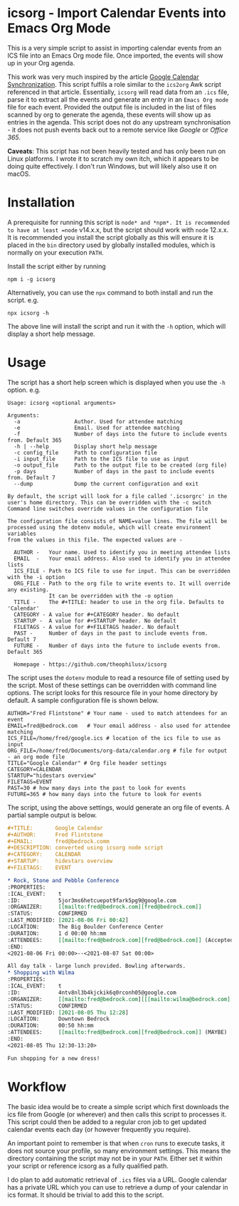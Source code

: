 
# icsorg - Import Calendar Events into Emacs Org Mode

This is a very simple script to assist in importing calendar events from an ICS file into an Emacs Org mode file. Once imported, the events will show up in your Org agenda.

This work was very much inspired by the article [Google Calendar Synchronization](https://orgmode.org/worg/org-tutorials/org-google-sync.html). This script fulfils a role similar to the `ics2org` Awk script referenced in that article. Essentially, `icsorg` will read data from an `.ics` file, parse it to extract all the events and generate an entry in an `Emacs Org mode` file for each event. Provided the output file is included in the list of files scanned by org to generate the agenda, these events will show up as entries in the agenda. This script does not do any upstream synchronisation - it does not push events back out to a remote service like *Google* or *Office 365*.

**Caveats**: This script has not been heavily tested and has only been run on Linux platforms. I wrote it to scratch my own itch, which it appears to be doing quite effectively. I don't run Windows, but will likely also use it on macOS.

# Installation

A prerequisite for running this script is `node* and *npm*. It is recommended to have at least =node` v14.x.x, but the script should work with `node` 12.x.x. It is recommended you install the script globally as this will ensure it is placed in the `bin` directory used by globally installed modules, which is normally on your execution `PATH`.

Install the script either by running

```shell
npm i -g icsorg
```

Alternatively, you can use the `npx` command to both install and run the script. e.g.

```shell
npx icsorg -h
```

The above line will install the script and run it with the `-h` option, which will display a short help message.

# Usage

The script has a short help screen which is displayed when you use the `-h` option. e.g.

    Usage: icsorg <optional arguments>
    
    Arguments:
      -a                 Author. Used for attendee matching
      -e                 Email. Used for attendee matching
      -f                 Number of days into the future to include events from. Default 365
      -h | --help        Display short help message
      -c config_file     Path to configuration file
      -i input_file      Path to the ICS file to use as input
      -o output_file     Path to the output file to be created (org file)
      -p days            Number of days in the past to include events from. Default 7
      --dump             Dump the current configuration and exit
    
    By default, the script will look for a file called '.icsorgrc' in the
    user's home directory. This can be overridden with the -c switch
    Command line switches override values in the configuration file
    
    The configuration file consists of NAME=value lines. The file will be
    processed using the dotenv module, which will create environment variables
    from the values in this file. The expected values are -
    
      AUTHOR -   Your name. Used to identify you in meeting attendee lists
      EMAIL  -   Your email address. Also used to identify you in attendee lists
      ICS_FILE - Path to ICS file to use for input. This can be overridden with the -i option
      ORG_FILE - Path to the org file to write events to. It will override any existing.
                 It can be overridden with the -o option
      TITLE -    The #+TITLE: header to use in the org file. Defaults to 'Calendar'
      CATEGORY - A value for #+CATEGORY header. No default
      STARTUP -  A value for #+STARTUP header. No default
      FILETAGS - A value for #+FILETAGS header. No default
      PAST -     Number of days in the past to include events from. Default 7
      FUTURE -   Number of days into the future to include events from. Default 365
    
      Homepage - https://github.com/theophilusx/icsorg

The script uses the `dotenv` module to read a resource file of setting used by the script. Most of these settings can be overridden with command line options. The script looks for this resource file in your home directory by default. A sample configuration file is shown below.

```config
AUTHOR="Fred Flintstone" # Your name - used to match attendees for an event
EMAIL=fred@bedrock.com   # Your email address - also used for attendee matching
ICS_FILE=/home/fred/google.ics # location of the ics file to use as input
ORG_FILE=/home/fred/Documents/org-data/calendar.org # file for output - an org mode file
TITLE="Google Calendar" # Org file header settings
CATEGORY=CALENDAR
STARTUP="hidestars overview"
FILETAGS=EVENT
PAST=30 # how many days into the past to look for events
FUTURE=365 # how many days into the future to look for events
```

The script, using the above settings, would generate an org file of events. A partial sample output is below.

```org
#+TITLE:       Google Calendar
#+AUTHOR:      Fred Flintstone
#+EMAIL:       fred@bedrock.comm
#+DESCRIPTION: converted using icsorg node script
#+CATEGORY:    CALENDAR
#+STARTUP:     hidestars overview
#+FILETAGS:    EVENT

* Rock, Stone and Pebble Conference
:PROPERTIES:
:ICAL_EVENT:    t
:ID:            5jor3ms6hetcuepot9fark5pg9@google.com
:ORGANIZER:     [[mailto:fred@bedrock.com][fred@bedrock.com]] 
:STATUS:        CONFIRMED
:LAST_MODIFIED: [2021-08-06 Fri 00:42]
:LOCATION:      The Big Boulder Conference Center
:DURATION:      1 d 00:00 hh:mm
:ATTENDEES:     [[mailto:fred@bedrock.com][fred@bedrock.com]] (Accepted) [[mailto:barney@bedrock.com][barney@bedrock.com]] (ACCEPTED)
:END:
<2021-08-06 Fri 00:00>--<2021-08-07 Sat 00:00>

All day talk - large lunch provided. Bowling afterwards.
* Shopping with Wilma
:PROPERTIES:
:ICAL_EVENT:    t
:ID:            4ntv8nl3b4kjckik6q0rconh05@google.com
:ORGANIZER:     [[mailto:fred@bedrock.com][[[mailto:wilma@bedrock.com][wilma@bedrock.com]] 
:STATUS:        CONFIRMED
:LAST_MODIFIED: [2021-08-05 Thu 12:28]
:LOCATION:      Downtown Bedrock
:DURATION:      00:50 hh:mm
:ATTENDEES:     [[mailto:fred@bedrock.com][fred@bedrock.com]] (MAYBE) [[mailto:wilma@bedrock.com][wilma@bedrock.com]] (ACCEPTED)
:END:
<2021-08-05 Thu 12:30-13:20>

Fun shopping for a new dress!
```

# Workflow

The basic idea would be to create a simple script which first downloads the ics file from Google (or wherever) and then calls this script to processes it. This script could then be added to a regular cron job to get updated calendar events each day (or however frequently you require).

An important point to remember is that when `cron` runs to execute tasks, it does not source your profile, so many environment settings. This means the directory containing the script may not be in your `PATH`. Either set it within your script or reference icsorg as a fully qualified path.

I do plan to add automatic retrieval of `.ics` files via a URL. Google calendar has a private URL which you can use to retrieve a dump of your calendar in ics format. It should be trivial to add this to the script.
